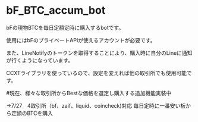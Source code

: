 # bF_BTC_accum_bot
bFの現物BTCを毎日定額定時に購入するbotです。

使用にはbFのプライベートAPIが使えるアカウントが必要です。

また、LineNotifyのトークンを取得することにより、購入時に自分のLineに通知が行くようになっています。

CCXTライブラリを使っているので、設定を変えれば他の取引所でも使用可能です。

#現在、様々な取引所からBestな価格を選定し購入する追加機能実装中

→7/27　4取引所（bf、zaif、liquid、coincheck)対応
毎日定時に一番安い板から定額のBTCを購入

